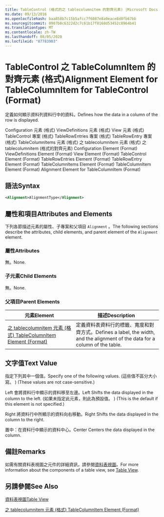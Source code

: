 ```yaml
---
title: TableControl (格式的之 tablecolumnitem 的對齊元素) |Microsoft Docs
ms.date: 09/13/2016
ms.openlocfilehash: baa858b7c15b5afcc7f6087e8a9eace8d8fb67bb
ms.sourcegitcommit: 0907b8c6322d2c7c61b17f8168d53452c8964b41
ms.translationtype: MT
ms.contentlocale: zh-TW
ms.lasthandoff: 08/05/2020
ms.locfileid: "87783903"
---
```

# <a name="alignment-element-for-tablecolumnitem-for-tablecontrol-format"></a><span data-ttu-id="b47ad-102">TableControl 之 TableColumnItem 的對齊元素 (格式)</span><span class="sxs-lookup"><span data-stu-id="b47ad-102">Alignment Element for TableColumnItem for TableControl (Format)</span></span>

<span data-ttu-id="b47ad-103">定義如何顯示資料列資料行中的資料。</span><span class="sxs-lookup"><span data-stu-id="b47ad-103">Defines how the data in a column of the row is displayed.</span></span>

<span data-ttu-id="b47ad-104">Configuration 元素 (格式) ViewDefinitions 元素 (格式) View 元素 (格式) TableControl 專案 (格式) TableRowEntries 專案 (格式) TableRowEntry 專案 (格式) TableColumnItems 元素 (格式) 之 tablecolumnitem 元素 (格式) 之 tablecolumnitem (格式的對齊元素) </span><span class="sxs-lookup"><span data-stu-id="b47ad-104">Configuration Element (Format) ViewDefinitions Element (Format) View Element (Format) TableControl Element (Format) TableRowEntries Element (Format) TableRowEntry Element (Format) TableColumnItems Element (Format) TableColumnItem Element (Format) Alignment Element for TableColumnItem (Format)</span></span>

## <a name="syntax"></a><span data-ttu-id="b47ad-105">語法</span><span class="sxs-lookup"><span data-stu-id="b47ad-105">Syntax</span></span>

```xml
<Alignment>AlignmentType</Alignment>
```

## <a name="attributes-and-elements"></a><span data-ttu-id="b47ad-106">屬性和項目</span><span class="sxs-lookup"><span data-stu-id="b47ad-106">Attributes and Elements</span></span>

<span data-ttu-id="b47ad-107">下列各節描述元素的屬性、子專案和父項目 `Alignment` 。</span><span class="sxs-lookup"><span data-stu-id="b47ad-107">The following sections describe the attributes, child elements, and parent element of the `Alignment` element.</span></span>

### <a name="attributes"></a><span data-ttu-id="b47ad-108">屬性</span><span class="sxs-lookup"><span data-stu-id="b47ad-108">Attributes</span></span>

<span data-ttu-id="b47ad-109">無。</span><span class="sxs-lookup"><span data-stu-id="b47ad-109">None.</span></span>

### <a name="child-elements"></a><span data-ttu-id="b47ad-110">子元素</span><span class="sxs-lookup"><span data-stu-id="b47ad-110">Child Elements</span></span>

<span data-ttu-id="b47ad-111">無。</span><span class="sxs-lookup"><span data-stu-id="b47ad-111">None.</span></span>

### <a name="parent-elements"></a><span data-ttu-id="b47ad-112">父項目</span><span class="sxs-lookup"><span data-stu-id="b47ad-112">Parent Elements</span></span>

|<span data-ttu-id="b47ad-113">元素</span><span class="sxs-lookup"><span data-stu-id="b47ad-113">Element</span></span>|<span data-ttu-id="b47ad-114">描述</span><span class="sxs-lookup"><span data-stu-id="b47ad-114">Description</span></span>|
|-------------|-----------------|
|[<span data-ttu-id="b47ad-115">之 tablecolumnitem 元素 (格式) </span><span class="sxs-lookup"><span data-stu-id="b47ad-115">TableColumnItem Element (Format)</span></span>](./tablecolumnitem-element-for-tablecolumnitems-for-tablecontrol-format.md)|<span data-ttu-id="b47ad-116">定義資料表資料行的標籤、寬度和對齊方式。</span><span class="sxs-lookup"><span data-stu-id="b47ad-116">Defines a label, the width, and the alignment of the data for a column of the table.</span></span>|

## <a name="text-value"></a><span data-ttu-id="b47ad-117">文字值</span><span class="sxs-lookup"><span data-stu-id="b47ad-117">Text Value</span></span>

<span data-ttu-id="b47ad-118">指定下列其中一個值。</span><span class="sxs-lookup"><span data-stu-id="b47ad-118">Specify one of the following values.</span></span> <span data-ttu-id="b47ad-119"> (這些值不區分大小寫。 ) </span><span class="sxs-lookup"><span data-stu-id="b47ad-119">(These values are not case-sensitive.)</span></span>

<span data-ttu-id="b47ad-120">Left 會將資料行中顯示的資料移至左邊。</span><span class="sxs-lookup"><span data-stu-id="b47ad-120">Left Shifts the data displayed in the column to the left.</span></span> <span data-ttu-id="b47ad-121"> (如果未指定此元素，則此為預設值。 ) </span><span class="sxs-lookup"><span data-stu-id="b47ad-121">(This is the default if this element is not specified.)</span></span>

<span data-ttu-id="b47ad-122">Right 將資料行中所顯示的資料向右移動。</span><span class="sxs-lookup"><span data-stu-id="b47ad-122">Right Shifts the data displayed in the column to the right.</span></span>

<span data-ttu-id="b47ad-123">置中：在資料行中顯示的資料中心。</span><span class="sxs-lookup"><span data-stu-id="b47ad-123">Center Centers the data displayed in the column.</span></span>

## <a name="remarks"></a><span data-ttu-id="b47ad-124">備註</span><span class="sxs-lookup"><span data-stu-id="b47ad-124">Remarks</span></span>

<span data-ttu-id="b47ad-125">如需有關資料表視圖之元件的詳細資訊，請參閱[資料表視圖](./creating-a-table-view.md)。</span><span class="sxs-lookup"><span data-stu-id="b47ad-125">For more information about the components of a table view, see [Table View](./creating-a-table-view.md).</span></span>

## <a name="see-also"></a><span data-ttu-id="b47ad-126">另請參閱</span><span class="sxs-lookup"><span data-stu-id="b47ad-126">See Also</span></span>

[<span data-ttu-id="b47ad-127">資料表視圖</span><span class="sxs-lookup"><span data-stu-id="b47ad-127">Table View</span></span>](./creating-a-table-view.md)

[<span data-ttu-id="b47ad-128">之 tablecolumnitem 元素 (格式) </span><span class="sxs-lookup"><span data-stu-id="b47ad-128">TableColumnItem Element (Format)</span></span>](./tablecolumnitem-element-for-tablecolumnitems-for-tablecontrol-format.md)

